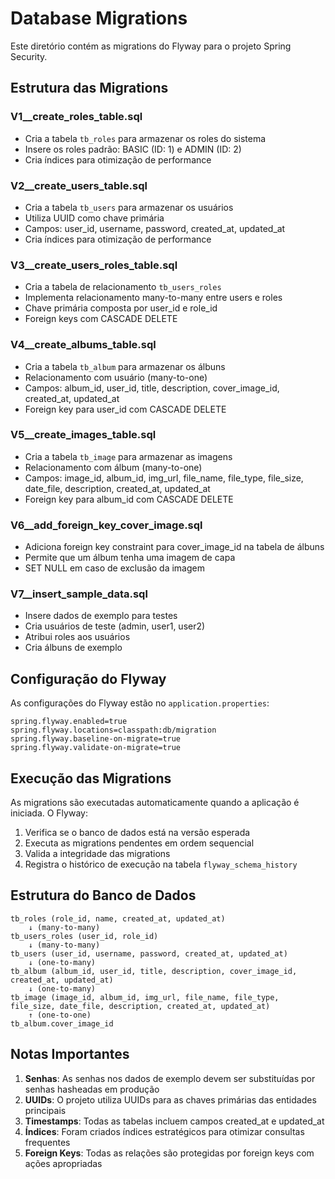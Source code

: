 # Database Migrations

Este diretório contém as migrations do Flyway para o projeto Spring Security.

## Estrutura das Migrations

### V1\_\_create_roles_table.sql

- Cria a tabela `tb_roles` para armazenar os roles do sistema
- Insere os roles padrão: BASIC (ID: 1) e ADMIN (ID: 2)
- Cria índices para otimização de performance

### V2\_\_create_users_table.sql

- Cria a tabela `tb_users` para armazenar os usuários
- Utiliza UUID como chave primária
- Campos: user_id, username, password, created_at, updated_at
- Cria índices para otimização de performance

### V3\_\_create_users_roles_table.sql

- Cria a tabela de relacionamento `tb_users_roles`
- Implementa relacionamento many-to-many entre users e roles
- Chave primária composta por user_id e role_id
- Foreign keys com CASCADE DELETE

### V4\_\_create_albums_table.sql

- Cria a tabela `tb_album` para armazenar os álbuns
- Relacionamento com usuário (many-to-one)
- Campos: album_id, user_id, title, description, cover_image_id, created_at, updated_at
- Foreign key para user_id com CASCADE DELETE

### V5\_\_create_images_table.sql

- Cria a tabela `tb_image` para armazenar as imagens
- Relacionamento com álbum (many-to-one)
- Campos: image_id, album_id, img_url, file_name, file_type, file_size, date_file, description, created_at, updated_at
- Foreign key para album_id com CASCADE DELETE

### V6\_\_add_foreign_key_cover_image.sql

- Adiciona foreign key constraint para cover_image_id na tabela de álbuns
- Permite que um álbum tenha uma imagem de capa
- SET NULL em caso de exclusão da imagem

### V7\_\_insert_sample_data.sql

- Insere dados de exemplo para testes
- Cria usuários de teste (admin, user1, user2)
- Atribui roles aos usuários
- Cria álbuns de exemplo

## Configuração do Flyway

As configurações do Flyway estão no `application.properties`:

```properties
spring.flyway.enabled=true
spring.flyway.locations=classpath:db/migration
spring.flyway.baseline-on-migrate=true
spring.flyway.validate-on-migrate=true
```

## Execução das Migrations

As migrations são executadas automaticamente quando a aplicação é iniciada. O Flyway:

1. Verifica se o banco de dados está na versão esperada
2. Executa as migrations pendentes em ordem sequencial
3. Valida a integridade das migrations
4. Registra o histórico de execução na tabela `flyway_schema_history`

## Estrutura do Banco de Dados

```
tb_roles (role_id, name, created_at, updated_at)
    ↓ (many-to-many)
tb_users_roles (user_id, role_id)
    ↓ (many-to-many)
tb_users (user_id, username, password, created_at, updated_at)
    ↓ (one-to-many)
tb_album (album_id, user_id, title, description, cover_image_id, created_at, updated_at)
    ↓ (one-to-many)
tb_image (image_id, album_id, img_url, file_name, file_type, file_size, date_file, description, created_at, updated_at)
    ↑ (one-to-one)
tb_album.cover_image_id
```

## Notas Importantes

1. **Senhas**: As senhas nos dados de exemplo devem ser substituídas por senhas hasheadas em produção
2. **UUIDs**: O projeto utiliza UUIDs para as chaves primárias das entidades principais
3. **Timestamps**: Todas as tabelas incluem campos created_at e updated_at
4. **Índices**: Foram criados índices estratégicos para otimizar consultas frequentes
5. **Foreign Keys**: Todas as relações são protegidas por foreign keys com ações apropriadas
